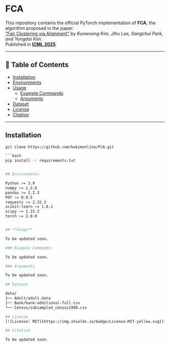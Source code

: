 # FCA


This repository contains the official PyTorch implementation of **FCA**, the algorithm proposed in the paper:  
["Fair Clustering via Alignment"](https://icml.cc/virtual/2025/poster/44309) by *Kunwoong Kim, Jihu Lee, Sangchul Park, and Yongdai Kim.*  
Published in **[ICML 2025](https://icml.cc/Conferences/2025)**.

---

## 📑 Table of Contents

- [Installation](#installation)  
- [Environments](#environments)  
- [Usage](#usage)  
  - [Example Commands](#example-commands)  
  - [Arguments](#arguments)  
- [Dataset](#dataset)  
- [License](#license)
- [Citation](#citation)

---

## Installation
```bash
git clone https://github.com/kwkimonline/FCA.git

```bash
pip install -r requirements.txt


## Environments

Python >= 3.9
numpy >= 2.2.6
pandas >= 2.2.3
POT >= 0.9.5
requests >= 2.32.3
scikit-learn >= 1.6.1
scipy >= 1.15.3
torch >= 2.0.0


## **Usage**

To be updated soon.

### Example Commands:

To be updated soon.

### Arguments

To be updated soon.

## Dataset

data/
├── Adult/adult.data
├── Bank/bank-additional-full.csv
└── Census/subsampled_census1990.csv

## License
[![License: MIT](https://img.shields.io/badge/License-MIT-yellow.svg)](https://opensource.org/licenses/MIT)

## Citation

To be updated soon.
